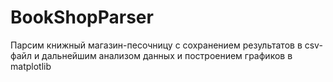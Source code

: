 # BookShopParser
Парсим книжный магазин-песочницу с сохранением результатов в csv-файл и дальнейшим анализом данных и построением графиков в matplotlib
